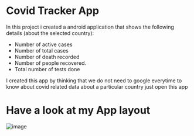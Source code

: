 # Covid Tracker App

In this project i created a android application that shows the following details (about the selected country):
* Number of active cases 
* Number of total cases 
* Number of death recorded 
* Number of people recovered.
* Total number of tests done 

I created this app by thinking that we do not need to google everytime to know about covid related data about a particular country just open this app


# Have a look at my App layout

![image](/home/bhawna/Desktop/Screenshot_1635684087.png)  
